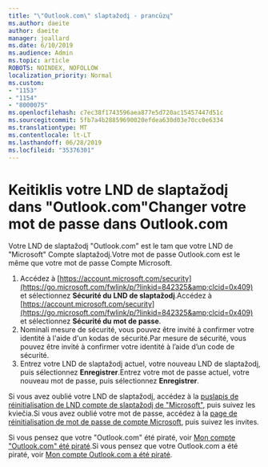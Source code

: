 ```yaml
---
title: "\"Outlook.com\" slaptažodį - prancūzų"
ms.author: daeite
author: daeite
manager: joallard
ms.date: 6/10/2019
ms.audience: Admin
ms.topic: article
ROBOTS: NOINDEX, NOFOLLOW
localization_priority: Normal
ms.custom:
- "1153"
- "1154"
- "8000075"
ms.openlocfilehash: c7ec38f1743596aea877e5d720ac15457447d51c
ms.sourcegitcommit: 5fb7a4b28859690020efdea630d03e70cc0e6334
ms.translationtype: MT
ms.contentlocale: lt-LT
ms.lasthandoff: 06/28/2019
ms.locfileid: "35376301"
---
```

# <a name="changer-votre-mot-de-passe-dans-outlookcom"></a><span data-ttu-id="e0a15-102">Keitiklis votre LND de slaptažodį dans "Outlook.com"</span><span class="sxs-lookup"><span data-stu-id="e0a15-102">Changer votre mot de passe dans Outlook.com</span></span>

<span data-ttu-id="e0a15-103">Votre LND de slaptažodį "Outlook.com" est le tam que votre LND de "Microsoft" Compte slaptažodį.</span><span class="sxs-lookup"><span data-stu-id="e0a15-103">Votre mot de passe Outlook.com est le même que votre mot de passe Compte Microsoft.</span></span>

1. <span data-ttu-id="e0a15-104">Accédez à [https://account.microsoft.com/security](https://go.microsoft.com/fwlink/p/?linkid=842325&amp;clcid=0x409) et sélectionnez **Sécurité du LND de slaptažodį**.</span><span class="sxs-lookup"><span data-stu-id="e0a15-104">Accédez à [https://account.microsoft.com/security](https://go.microsoft.com/fwlink/p/?linkid=842325&amp;clcid=0x409) et sélectionnez **Sécurité du mot de passe**.</span></span>
2. <span data-ttu-id="e0a15-105">Nominali mesure de sécurité, vous pouvez être invité à confirmer votre identité à l'aide d'un kodas de sécurité.</span><span class="sxs-lookup"><span data-stu-id="e0a15-105">Par mesure de sécurité, vous pouvez être invité à confirmer votre identité à l’aide d’un code de sécurité.</span></span>
3. <span data-ttu-id="e0a15-106">Entrez votre LND de slaptažodį actuel, votre nouveau LND de slaptažodį, puis sélectionnez **Enregistrer**.</span><span class="sxs-lookup"><span data-stu-id="e0a15-106">Entrez votre mot de passe actuel, votre nouveau mot de passe, puis sélectionnez **Enregistrer**.</span></span>

<span data-ttu-id="e0a15-107">Si vous avez oublié votre LND de slaptažodį, accédez à la [puslapis de réinitialisation de LND compte de slaptažodį de "Microsoft"](https://go.microsoft.com/fwlink/p/?linkid=841909), puis suivez les kviečia.</span><span class="sxs-lookup"><span data-stu-id="e0a15-107">Si vous avez oublié votre mot de passe, accédez à la [page de réinitialisation de mot de passe de compte Microsoft](https://go.microsoft.com/fwlink/p/?linkid=841909), puis suivez les invites.</span></span>

<span data-ttu-id="e0a15-108">Si vous pensez que votre "Outlook.com" été piraté, voir [Mon compte "Outlook.com" été piraté](https://support.office.com/fr-fr/article/mon-compte-outlook-com-a-été-piraté-35993ac5-ac2f-494e-aacb-5232dda453d8).</span><span class="sxs-lookup"><span data-stu-id="e0a15-108">Si vous pensez que votre Outlook.com a été piraté, voir [Mon compte Outlook.com a été piraté](https://support.office.com/fr-fr/article/mon-compte-outlook-com-a-été-piraté-35993ac5-ac2f-494e-aacb-5232dda453d8).</span></span>